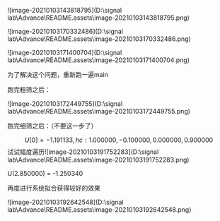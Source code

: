 ![image-20210103143818795](D:\signal lab\Advance\README.assets\image-20210103143818795.png)

![image-20210103170332486](D:\signal lab\Advance\README.assets\image-20210103170332486.png)

![image-20210103171400704](D:\signal lab\Advance\README.assets\image-20210103171400704.png)



为了解决这个问题，重新跑一遍main

跑完粗筛之后：

![image-20210103172449755](D:\signal lab\Advance\README.assets\image-20210103172449755.png)

跑完细筛之后：（不要这一步了）


$$
U[0] = -1.191133,   hc: 1.000000,-0.100000,0.000000,0.900000
$$
试试幅度遍历![image-20210103191752283](D:\signal lab\Advance\README.assets\image-20210103191752283.png)

U(2.850000) = -1.250340

再度进行系统拟合获得较好的效果

![image-20210103192642548](D:\signal lab\Advance\README.assets\image-20210103192642548.png)